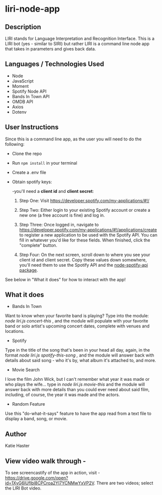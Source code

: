 # liri-node-app

## Description

LIRI stands for Language Interpretation and Recognition Interface. This is a LIRI bot (yes - similar to SIRI) but rather LIRI is a command line node app that takes in parameters and gives back data.

## Languages / Technologies Used

* Node
* JavaScript
* Moment
* Spotify Node API
* Bands In Town API
* OMDB API
* Axios
* Dotenv

## User Instructions

Since this is a command line app, as the user you will need to do the following: 
* Clone the repo
* Run `npm install` in your terminal
* Create a .env file
* Obtain spotify keys:
  
  -you'll need a **client id** and **client secret**:

   1. Step One: Visit <https://developer.spotify.com/my-applications/#!/>

   1. Step Two: Either login to your existing Spotify account or create a new one (a free account is fine) and log in.

   1. Step Three: Once logged in, navigate to <https://developer.spotify.com/my-applications/#!/applications/create> to register a new application to be used with the Spotify API. You can fill in whatever you'd like for these fields. When finished, click the "complete" button.

   1. Step Four: On the next screen, scroll down to where you see your client id and client secret. Copy these values down somewhere, you'll need them to use the Spotify API and the [node-spotify-api package](https://www.npmjs.com/package/node-spotify-api).

See below in "What it does" for how to interact with the app!

## What it does

* Bands In Town <br/>

Want to know when your favorite band is playing? Type into the module: _node liri.js concert-this <your band here>_, and the module will populate with your favorite band or solo artist's upcoming concert dates, complete with venues and locations.
<br/>
* Spotify

Type in the title of the song that's been in your head all day, again, in the format _node liri.js spotify-this-song <song title>,_ and the module will answer back with details about said song - who it's by, what album it's attached to, and more.

* Movie Search

I love the film John Wick, but I can't remember what year it was made or who plays the wife... type in _node liri.js movie-this <movie title>_ and the module will answer back with more details than you could ever need about said film, including, of course, the year it was made and the actors.

* Random Feature

Use this "do-what-it-says" feature to have the app read from a text file to display a band, song, or movie.

## Author
Katie Haster

## View video walk through - 
To see screencastify of the app in action, visit - https://drive.google.com/open?id=1XyG6IUfIbl8CPCroa2YI7YCNMwYxVP2V. There are two videos; select the LIRI Bot video.


